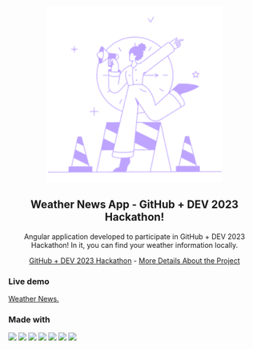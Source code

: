 <div align="center">
  <img src="src/assets/images/img-advice.png" alt="Weather News" width="350" class="img-fluid">
  <h2>
    Weather News App - GitHub + DEV 2023 Hackathon!
  </h2>
  <p>
    Angular application developed to participate in GitHub + DEV 2023 Hackathon! In it, you can find your weather information locally.
  </p>

[GitHub + DEV 2023 Hackathon](https://angular-crud-renanferro.vercel.app/) - [More Details About the Project](https://dev.to/renancferro/github-dev-2023-hackathon-weather-app-pil) 
</div>

### Live demo
[Weather News.](https://weather-app-renanferro.vercel.app/)

### Made with
![](https://img.shields.io/badge/Code-Angular-informational?style=flat&logo=angular&logoColor=fc0000&color=fc0000)
![](https://img.shields.io/badge/Code-Typescript-informational?style=flat&logo=typescript&logoColor=2E79C7&color=2E79C7)
![](https://img.shields.io/badge/Code-Bootstrap-informational?style=flat&logo=bootstrap&logoColor=881AFC&color=881AFC)
![](https://img.shields.io/badge/Code-SASS-informational?style=flat&logo=sass&logoColor=fb5bc5&color=fb5bc5)
![](https://img.shields.io/badge/Code-HTML5-informational?style=flat&logo=html5&logoColor=e34f26&color=e34f26)
![](https://img.shields.io/badge/Code-CSS3-informational?style=flat&logo=css3&logoColor=f43059&color=f43059)
![](https://img.shields.io/badge/Code-Git-informational?style=flat&logo=git&logoColor=EF5133&color=EF5133)

